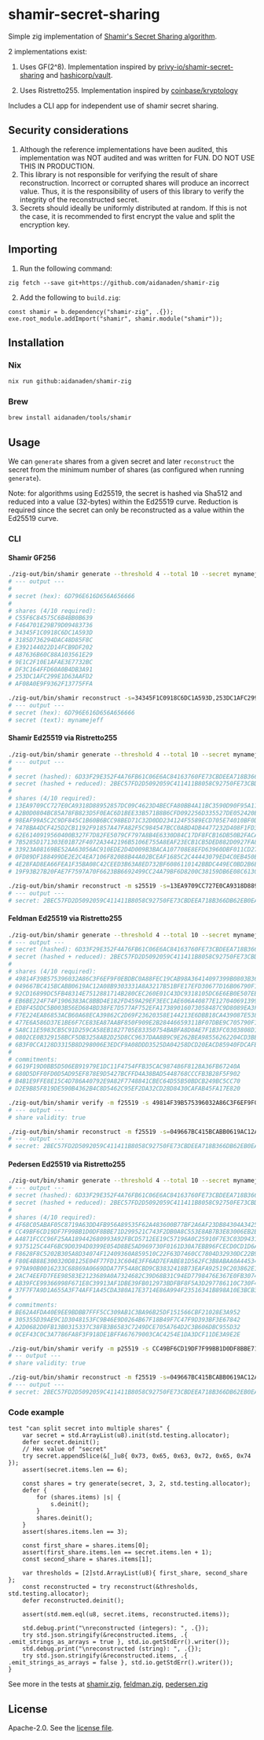 # shamir-secret-sharing

Simple zig implementation of [Shamir's Secret Sharing algorithm](https://en.wikipedia.org/wiki/Shamir%27s_Secret_Sharing).

2 implementations exist:

1. Uses GF(2^8). Implementation inspired by [privy-io/shamir-secret-sharing](https://github.com/privy-io/shamir-secret-sharing) and [hashicorp/vault](https://github.com/hashicorp/vault/tree/main/shamir).

2. Uses Ristretto255. Implementation inspired by [coinbase/kryptology](https://github.com/coinbase/kryptology)

Includes a CLI app for independent use of shamir secret sharing.

## Security considerations

1. Although the reference implementations have been audited, this implementation was NOT audited and was written for FUN. DO NOT USE THIS IN PRODUCTION.
2. This library is not responsible for verifying the result of share reconstruction. Incorrect or corrupted shares will produce an incorrect value. Thus, it is the responsibility of users of this library to verify the integrity of the reconstructed secret.
3. Secrets should ideally be uniformly distributed at random. If this is not the case, it is recommended to first encrypt the value and split the encryption key.

## Importing

1. Run the following command:

```
zig fetch --save git+https://github.com/aidanaden/shamir-zig
```

2. Add the following to `build.zig`:

```zig
const shamir = b.dependency("shamir-zig", .{});
exe.root_module.addImport("shamir", shamir.module("shamir"));
```

## Installation

### Nix

```sh
nix run github:aidanaden/shamir-zig
```

### Brew

```sh
brew install aidanaden/tools/shamir
```

## Usage

We can `generate` shares from a given secret and later `reconstruct` the secret from the minimum number of shares (as configured when running `generate`).

Note: for algorithms using Ed25519, the secret is hashed via Sha512 and reduced into a value (32-bytes) within the Ed25519 curve. Reduction is required since the secret can only be reconstructed as a value within the Ed25519 curve.

### CLI

#### Shamir GF256

```sh
./zig-out/bin/shamir generate --threshold 4 --total 10 --secret mynamejeff
# --- output ---
#
# secret (hex): 6D796E616D656A656666
#
# shares (4/10 required):
# C55F6C84575C6B4BB0B639
# F464701E29B79D09483736
# 34345F1C0918C6DC1A593D
# 3185D736294DAC48D85F8C
# E392144022D14FCB9DF202
# A87636B60C88A103561E29
# 9E1C2F10E1AFAE3E7732BC
# DF3C164FFD60A0B4DB3A91
# 253DC1AFC299E1D63AAFD2
# AF08A0E9F9362F13775FFA
```

```sh
./zig-out/bin/shamir reconstruct -s=34345F1C0918C6DC1A593D,253DC1AFC299E1D63AAFD2,AF08A0E9F9362F13775FFA,C55F6C84575C6B4BB0B639
# --- output ---
# secret (hex): 6D796E616D656A656666
# secret (text): mynamejeff
```

#### Shamir Ed25519 via Ristretto255

```sh
./zig-out/bin/shamir generate --threshold 4 --total 10 --secret mynamejeff -m s25519
# --- output ---
#
# secret (hashed): 6D33F29E352F4A76FB61C06E6AC84163760FE73CBDEEA718B366DB62EB0EAAA9
# secret (hashed + reduced): 2BEC57FD2D5092059C411411B8058C92750FE73CBDEEA718B366DB62EB0EAA09
#
# shares (4/10 required):
# 13EA9709CC727E0CA9318D88952857DC09C4623D4BECFA80BB4A11BC3590D90F95A112BB916F7310A1096D8BBFD8F2CE8510DB466591B5C30F5D7C6709BD0C0B
# A2B0D0804BC85A78FB823D5F0EAC6D1BEE33B571B8B6CFD092256D335527DE052420E113ECA01ED66548E3B3C7DE9E63CF1B577198F2FE1359F36510C372830C
# 98EAF99A5C2C9DF845C1B60B6BCC98BED71C32D0DD234124F5589ECD705E74010BF0DDB5ABA27E4BBF9244700A382CC37E74B289A8A18A1E5F028635C664730A
# 7478BA4DCF425D2CB1192F91857A47FA82F5C984547BCC0ABD4DB4477232D408F1FD38D7549982CDF097AA20C8C132B5BB4867030D409F2F8655147B64C4880F
# 62E6140919560400B327F7D82FE5079CF797A8B4E6330D84C17DF8FCB16DB50B2FACA3B4EFC36A037FDF5779DB6EC4CB403415FD6EE6CB4A6BA4912634595C04
# 7B5285D171303E01B72F4072A3442196B5106E755A8EAF23ECB1CB5DED882D0927FA83D9626D8397C0F2579857E1456641B9307ABA500D9DF0BEF5A03DBBE402
# 33923A08169BE52AA63056AC910EDE2D4D009B3BACA107708E8EFD63960DBF011CD27EE4CFBA5AD8AF321B0D210A57DD8A8ED40CFC3100316D791BAA72B28F03
# 0FD89DF188499DE2E2C4EA7106F82088B44A02BCEAF1685C2C44443079ED4C0EB450E6CD606CD07B07B9115B1C3183B6DC1BAA8AEC63C5F22F07B4121600D707
# 4E28FAD8EA66FEA1F35BA08C42CEED3B63A8ED732BF6086110142BBDC449EC0BD2B6EB9E56EC92BE4685D1877B6761EEB90F773A0B29A0C062C4053292C6680C
# 19F93B27B20FAE7F7597A70F6623BB6692499CC24A79BF6D8200C38159DB6E08C613014DBCF76E931B80413BB36B8D44324D948CF8A8747B70D49D9585A49803
```

```sh
./zig-out/bin/shamir reconstruct -m s25519 -s=13EA9709CC727E0CA9318D88952857DC09C4623D4BECFA80BB4A11BC3590D90F95A112BB916F7310A1096D8BBFD8F2CE8510DB466591B5C30F5D7C6709BD0C0B,7478BA4DCF425D2CB1192F91857A47FA82F5C984547BCC0ABD4DB4477232D408F1FD38D7549982CDF097AA20C8C132B5BB4867030D409F2F8655147B64C4880F,33923A08169BE52AA63056AC910EDE2D4D009B3BACA107708E8EFD63960DBF011CD27EE4CFBA5AD8AF321B0D210A57DD8A8ED40CFC3100316D791BAA72B28F03,4E28FAD8EA66FEA1F35BA08C42CEED3B63A8ED732BF6086110142BBDC449EC0BD2B6EB9E56EC92BE4685D1877B6761EEB90F773A0B29A0C062C4053292C6680C
# --- output ---
# secret: 2BEC57FD2D5092059C411411B8058C92750FE73CBDEEA718B366DB62EB0EAA09
```

#### Feldman Ed25519 via Ristretto255

```sh
./zig-out/bin/shamir generate --threshold 4 --total 10 --secret mynamejeff -m f25519
# --- output ---
# secret (hashed): 6D33F29E352F4A76FB61C06E6AC84163760FE73CBDEEA718B366DB62EB0EAAA9
# secret (hashed + reduced): 2BEC57FD2D5092059C411411B8058C92750FE73CBDEEA718B366DB62EB0EAA09
#
# shares (4/10 required):
# 49814F39B575396032A86C3F6EF9F0EBDBC0A88FEC19CAB98A36414097399B0803B3667FAB8A806FFC4B99438D7E11B329E29C3AC62E4917A96EBAD33C4EAB01
# 049667BC415BCABB0619AC12A08B9303331A8A3217B51BFE17EFD30677D16B06790F10EDC8B5E124B1F1CA7BF80C29A7F7AEFE8B77B5E02E669BAAABDDC24605
# 92CD16899DC5FB48314E7512881714B280CEC260E01C43DC9318105DC6E6EB0E507EB0C564C26C724229D68A894F870DC5116F50E68D9B784DBC9A3302F4BD07
# EB6BE224F74F1906383AC8BBD4E182FD459A29EF3EEC1AE606A40877E12704069139983309B233A300F7269BF23822E4FF89BF97E62DFFC908C31BD5F4286205
# ED8F45DDC5B003B56ED684BD38FE7D577AF752EFA17389016073058487C9D8089EA3F6D862F58221F323749C2473C8C4C98A01B7CDB8110FD08CDB6986B44F0F
# F7E224EA86853ACB60A68ECA39862C2D69F23620358E144213E6DBB18CA439087E5387849AE26580445838F9A3459B27AE732EA095F7E6D1A8FDB2C84631600B
# 477E6A586D37E1BE6F7CE83EA87AABF850F909E2B28446659311BF07DBE9C705790F15B3E7F5EFDB3D0130CD733B02EEE19A8CC76DE1A9720914B95F87237F0F
# 5A8C11E5983CB5C91D259CA58EB1827705E83350754BABFA8D0AE7F1B3FC0303808D134C8B66D150FBA1AD081F7D7146BFCF507BDEF4FFA2C774AF229793090B
# 0802CE0B329158BCF5DB3258AB2D25D8CC9637DAA8B9C9E262BEA98556262204CD3BE0D6116E6E9E6EF2644DDE787FC08A81B9440250FB50BB9B2AEFFDAF1801
# 6B3F0CCA128D3315B8D298006E3EDCF9A08DDD3525DA04258DCD20EACD85940FDCAFB5619158459A036EF258327FB1CFC7A3F0E33C5926AA0D9839802D60C609
#
# commitments:
# 6619F19D0BB5D506EB91979E1DC11F4754FFB35CAC987486F8128A36FB67240A
# 680D5DFF0FD0D5AD95EF878E9D5427BCFFD4A38BAD5448768CCCFB3B28F5F902
# B4B1E9FFE8E15C4D786A40792E9A82F7748841CBEC64D55B50BDCB249BC5CC70
# D2E9B85F819DE590B4362B4C8D5462C95EF2DA32CD28D8430CAFAB45FA17E820
```

```sh
./zig-out/bin/shamir verify -m f25519 -s 49814F39B575396032A86C3F6EF9F0EBDBC0A88FEC19CAB98A36414097399B0803B3667FAB8A806FFC4B99438D7E11B329E29C3AC62E4917A96EBAD33C4EAB01 -c=6619F19D0BB5D506EB91979E1DC11F4754FFB35CAC987486F8128A36FB67240A,680D5DFF0FD0D5AD95EF878E9D5427BCFFD4A38BAD5448768CCCFB3B28F5F902,B4B1E9FFE8E15C4D786A40792E9A82F7748841CBEC64D55B50BDCB249BC5CC70,D2E9B85F819DE590B4362B4C8D5462C95EF2DA32CD28D8430CAFAB45FA17E820
# --- output ---
# share validity: true
```

```sh
./zig-out/bin/shamir reconstruct -m f25519 -s=049667BC415BCABB0619AC12A08B9303331A8A3217B51BFE17EFD30677D16B06790F10EDC8B5E124B1F1CA7BF80C29A7F7AEFE8B77B5E02E669BAAABDDC24605,477E6A586D37E1BE6F7CE83EA87AABF850F909E2B28446659311BF07DBE9C705790F15B3E7F5EFDB3D0130CD733B02EEE19A8CC76DE1A9720914B95F87237F0F,6B3F0CCA128D3315B8D298006E3EDCF9A08DDD3525DA04258DCD20EACD85940FDCAFB5619158459A036EF258327FB1CFC7A3F0E33C5926AA0D9839802D60C609,49814F39B575396032A86C3F6EF9F0EBDBC0A88FEC19CAB98A36414097399B0803B3667FAB8A806FFC4B99438D7E11B329E29C3AC62E4917A96EBAD33C4EAB01
# --- output ---
# secret: 2BEC57FD2D5092059C411411B8058C92750FE73CBDEEA718B366DB62EB0EAA09
```

#### Pedersen Ed25519 via Ristretto255

```sh
./zig-out/bin/shamir generate --threshold 4 --total 10 --secret mynamejeff -m p25519
# --- output ---
# secret (hashed): 6D33F29E352F4A76FB61C06E6AC84163760FE73CBDEEA718B366DB62EB0EAAA9
# secret (hashed + reduced): 2BEC57FD2D5092059C411411B8058C92750FE73CBDEEA718B366DB62EB0EAA09
#
# shares (4/10 required):
# 4F68C05ABAF05C8719A63DD4FB956A89535F62A483600B77BF2A6AF23DB84304A342502F83161846C1C0BC27ACF77643B325452BB0227663785C673C35ABED0F2C84B12AA73F387B0A51145A32F97B31E45EDC0168AB4F8D1458A1D58E96C105
# CC49BF6CD19DF7F99BB1D0DF8BBE71D299521C743F2DB0A8C553E8AB7B3E83006EB2B8A2F5996EF40C63040E36AB28ED768A69CDFAFFDC3E18BDF77E25E740036BDA64257A15DB50F03ECE29024292EA261AAFF2B488A2FBC98D0F9C921E7603
# A4871FCCC96F25AA189442680993A92FBCD5712EE19C57196A0C25910F7E3C03D94313D9201A8156AB1666E2AF15740F59E7DCF63B5AEBFFCEDE47BE3D77E205C05CA67302B95F14D03FBA9EBA2137EA4543ADA629F351A7E668B81936286302
# 9375125C44F6BC9D0394D0399E054D8BE5AD969730F0161D30A7EBB96FCECD0CD1D6A39F502B16FA2919B28C12F2C589621D1F0832D1791DC212163CEB7A5C08AE2B065035382A231F6D157F26335AA625487632B5BED2E608F384FA8CAD9305
# F8628F8C5202B305A8D34074F12409360A859510C22F63D7460CC7804D32930DC22B9F7CDE3E8B19DC5E04B3F1B36EE4C267C58AEC34CE6E6FB3DB00874E510A30139F19FD461DBBF6FE12DF04D4C67192FD9F2AD6C469C95F39A55FEB97C009
# F80E4B88E300320D8125E04F77FD13C604E3FF6AD7EFABE81D562FC3B8ABAA0A445346214009220C3172C52FA30DDE43D8D72451F8035160B6E40E464EAD850D45406A2C7924E0AFF59DEB3456BC6CB29DCC0F3BC8F265E5FC983C3CB55F3B0D
# 979A90B0016233C68869A0669DDA77F54A8CBD9CB3832418B73EAFA92519C203862E17117099F859DAC70396F882D74F3E61F9AC10A678B0D79CD7F08F5EB607F5AD016F9E3F9CFF189E88BB3D3038BF1EFD70CA057FD382C7C5BE9E0FF93306
# 2AC74EEFD7FEE98583E2123689A0A7324682C39D68B31C94ED7798476E367E0FB3074A938D628FC8B0F77E72DD98F143210793F942B4E67764AA36481ACFCC034626C13127D7373C6850B4BEA29D91E25423ECF54D24373223D94710B71EB700
# AB39FCE99366998F671E8C39913AF1DBE39FB012973BDFBF8F5A3D297786110C730F4A3A777363016B558439BE94B443814E70F54885F24F899185112704E40F941F85A9B401FBD5260A00173C5380CF2640226A319B3EEF3C4E8BD3B060E60F
# 37F7F7A9D1A655A3F74AFF1A45CDA380A17E3714E86A994F23516341B898A10E3BCB35FE3CC68C114900E73377618BDC19E010E1AC609766667ED3E181660502CC3555C53BD31DDD3F2A3378B7D7B62A81641A1235F80C57CD1943D7C2390D08
#
# commitments:
# BE62A4FDA40E9EE9BDBB7FFF5CC309AB1C3BA96B25DF151566CBF21028E3A952
# 305355D39AE9C1D3048153FC9B46E9D0264B67F18B49F7C47F9D393BF3E67842
# A2D0682D0FB13B0315337C38FB3B6583C7249DCE705A764D2C3B606DBC955D32
# 0CEF43C0C3A7786FA8F3F918DE1BFFA67679003CAC4254E1DA3DCF11DE3A9E2E
```

```sh
./zig-out/bin/shamir verify -m p25519 -s CC49BF6CD19DF7F99BB1D0DF8BBE71D299521C743F2DB0A8C553E8AB7B3E83006EB2B8A2F5996EF40C63040E36AB28ED768A69CDFAFFDC3E18BDF77E25E740036BDA64257A15DB50F03ECE29024292EA261AAFF2B488A2FBC98D0F9C921E7603 -c=BE62A4FDA40E9EE9BDBB7FFF5CC309AB1C3BA96B25DF151566CBF21028E3A952,305355D39AE9C1D3048153FC9B46E9D0264B67F18B49F7C47F9D393BF3E67842,A2D0682D0FB13B0315337C38FB3B6583C7249DCE705A764D2C3B606DBC955D32,0CEF43C0C3A7786FA8F3F918DE1BFFA67679003CAC4254E1DA3DCF11DE3A9E2E
# -- output ---
# share validity: true
```

```sh
./zig-out/bin/shamir reconstruct -m f25519 -s=049667BC415BCABB0619AC12A08B9303331A8A3217B51BFE17EFD30677D16B06790F10EDC8B5E124B1F1CA7BF80C29A7F7AEFE8B77B5E02E669BAAABDDC24605,477E6A586D37E1BE6F7CE83EA87AABF850F909E2B28446659311BF07DBE9C705790F15B3E7F5EFDB3D0130CD733B02EEE19A8CC76DE1A9720914B95F87237F0F,6B3F0CCA128D3315B8D298006E3EDCF9A08DDD3525DA04258DCD20EACD85940FDCAFB5619158459A036EF258327FB1CFC7A3F0E33C5926AA0D9839802D60C609,49814F39B575396032A86C3F6EF9F0EBDBC0A88FEC19CAB98A36414097399B0803B3667FAB8A806FFC4B99438D7E11B329E29C3AC62E4917A96EBAD33C4EAB01
# --- output ---
# secret: 2BEC57FD2D5092059C411411B8058C92750FE73CBDEEA718B366DB62EB0EAA09
```

### Code example

```zig
test "can split secret into multiple shares" {
    var secret = std.ArrayList(u8).init(std.testing.allocator);
    defer secret.deinit();
    // Hex value of "secret"
    try secret.appendSlice(&[_]u8{ 0x73, 0x65, 0x63, 0x72, 0x65, 0x74 });
    assert(secret.items.len == 6);

    const shares = try generate(secret, 3, 2, std.testing.allocator);
    defer {
        for (shares.items) |s| {
            s.deinit();
        }
        shares.deinit();
    }
    assert(shares.items.len == 3);

    const first_share = shares.items[0];
    assert(first_share.items.len == secret.items.len + 1);
    const second_share = shares.items[1];

    var thresholds = [2]std.ArrayList(u8){ first_share, second_share };
    const reconstructed = try reconstruct(&thresholds, std.testing.allocator);
    defer reconstructed.deinit();

    assert(std.mem.eql(u8, secret.items, reconstructed.items));

    std.debug.print("\nreconstructed (integers): ", .{});
    try std.json.stringify(&reconstructed.items, .{ .emit_strings_as_arrays = true }, std.io.getStdErr().writer());
    std.debug.print("\nreconstructed (string): ", .{});
    try std.json.stringify(&reconstructed.items, .{ .emit_strings_as_arrays = false }, std.io.getStdErr().writer());
}
```

See more in the tests at [shamir.zig](./src/shamir.zig), [feldman.zig](./src/feldman.zig), [pedersen.zig](./src/pedersen.zig)

## License

Apache-2.0. See the [license file](LICENSE).
